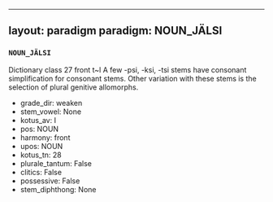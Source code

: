 
---
layout: paradigm
paradigm: NOUN_JÄLSI
---
### ` NOUN_JÄLSI `

Dictionary class 27 front t~l A few -psi, -ksi, -tsi stems have consonant simplification for consonant stems. Other variation with these stems is the selection of plural genitive allomorphs.
* grade_dir: weaken
* stem_vowel: None
* kotus_av: I
* pos: NOUN
* harmony: front
* upos: NOUN
* kotus_tn: 28
* plurale_tantum: False
* clitics: False
* possessive: False
* stem_diphthong: None
